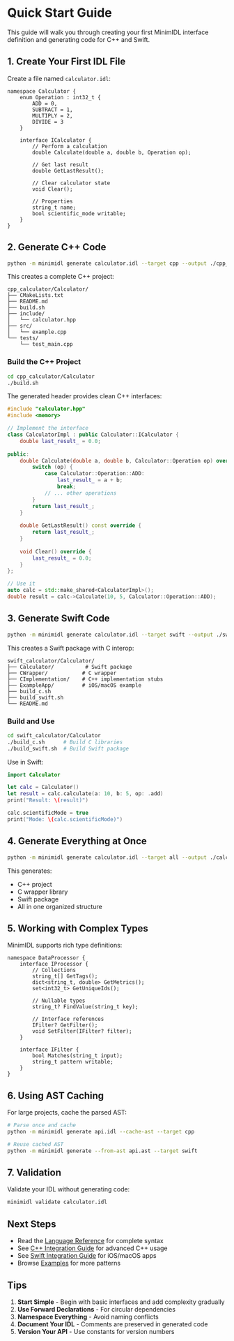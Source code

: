 # Quick Start Guide

This guide will walk you through creating your first MinimIDL interface definition and generating code for C++ and Swift.

## 1. Create Your First IDL File

Create a file named `calculator.idl`:

```idl
namespace Calculator {
    enum Operation : int32_t {
        ADD = 0,
        SUBTRACT = 1,
        MULTIPLY = 2,
        DIVIDE = 3
    }
    
    interface ICalculator {
        // Perform a calculation
        double Calculate(double a, double b, Operation op);
        
        // Get last result
        double GetLastResult();
        
        // Clear calculator state
        void Clear();
        
        // Properties
        string_t name;
        bool scientific_mode writable;
    }
}
```

## 2. Generate C++ Code

```bash
python -m minimidl generate calculator.idl --target cpp --output ./cpp_calculator
```

This creates a complete C++ project:

```
cpp_calculator/Calculator/
├── CMakeLists.txt
├── README.md
├── build.sh
├── include/
│   └── calculator.hpp
├── src/
│   └── example.cpp
└── tests/
    └── test_main.cpp
```

### Build the C++ Project

```bash
cd cpp_calculator/Calculator
./build.sh
```

The generated header provides clean C++ interfaces:

```cpp
#include "calculator.hpp"
#include <memory>

// Implement the interface
class CalculatorImpl : public Calculator::ICalculator {
    double last_result_ = 0.0;
    
public:
    double Calculate(double a, double b, Calculator::Operation op) override {
        switch (op) {
            case Calculator::Operation::ADD:
                last_result_ = a + b;
                break;
            // ... other operations
        }
        return last_result_;
    }
    
    double GetLastResult() const override {
        return last_result_;
    }
    
    void Clear() override {
        last_result_ = 0.0;
    }
};

// Use it
auto calc = std::make_shared<CalculatorImpl>();
double result = calc->Calculate(10, 5, Calculator::Operation::ADD);
```

## 3. Generate Swift Code

```bash
python -m minimidl generate calculator.idl --target swift --output ./swift_calculator
```

This creates a Swift package with C interop:

```
swift_calculator/Calculator/
├── Calculator/          # Swift package
├── CWrapper/           # C wrapper
├── CImplementation/    # C++ implementation stubs
├── ExampleApp/         # iOS/macOS example
├── build_c.sh
├── build_swift.sh
└── README.md
```

### Build and Use

```bash
cd swift_calculator/Calculator
./build_c.sh      # Build C libraries
./build_swift.sh  # Build Swift package
```

Use in Swift:

```swift
import Calculator

let calc = Calculator()
let result = calc.calculate(a: 10, b: 5, op: .add)
print("Result: \(result)")

calc.scientificMode = true
print("Mode: \(calc.scientificMode)")
```

## 4. Generate Everything at Once

```bash
python -m minimidl generate calculator.idl --target all --output ./calculator_sdk
```

This generates:
- C++ project
- C wrapper library
- Swift package
- All in one organized structure

## 5. Working with Complex Types

MinimIDL supports rich type definitions:

```idl
namespace DataProcessor {
    interface IProcessor {
        // Collections
        string_t[] GetTags();
        dict<string_t, double> GetMetrics();
        set<int32_t> GetUniqueIds();
        
        // Nullable types
        string_t? FindValue(string_t key);
        
        // Interface references
        IFilter? GetFilter();
        void SetFilter(IFilter? filter);
    }
    
    interface IFilter {
        bool Matches(string_t input);
        string_t pattern writable;
    }
}
```

## 6. Using AST Caching

For large projects, cache the parsed AST:

```bash
# Parse once and cache
python -m minimidl generate api.idl --cache-ast --target cpp

# Reuse cached AST
python -m minimidl generate --from-ast api.ast --target swift
```

## 7. Validation

Validate your IDL without generating code:

```bash
minimidl validate calculator.idl
```

## Next Steps

- Read the [Language Reference](language-reference.md) for complete syntax
- See [C++ Integration Guide](cpp-integration.md) for advanced C++ usage
- See [Swift Integration Guide](swift-integration.md) for iOS/macOS apps
- Browse [Examples](examples/basic.md) for more patterns

## Tips

1. **Start Simple** - Begin with basic interfaces and add complexity gradually
2. **Use Forward Declarations** - For circular dependencies
3. **Namespace Everything** - Avoid naming conflicts
4. **Document Your IDL** - Comments are preserved in generated code
5. **Version Your API** - Use constants for version numbers